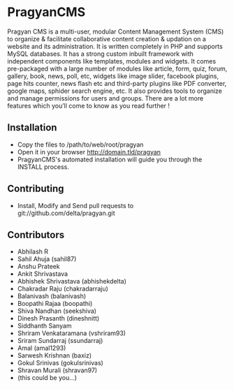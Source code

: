 PragyanCMS
==========

Pragyan CMS is a multi-user, modular Content Management System (CMS) to organize & facilitate collaborative content creation & updation on a website and its administration. It is written completely in PHP and supports MySQL databases. It has a strong custom inbuilt framework with independent components like templates, modules and widgets. It comes pre-packaged with a large number of modules like article, form, quiz, forum, gallery, book, news, poll, etc, widgets like image slider, facebook plugins, page hits counter, news flash etc and third-party plugins like PDF converter, google maps, sphider search engine, etc. It also provides tools to organize and manage permissions for users and groups. There are a lot more features which you’ll come to know as you read further !

Installation
------------

- Copy the files to /path/to/web/root/pragyan
- Open it in your browser http://domain.tld/pragyan
- PragyanCMS's automated installation will guide you through the INSTALL process.

Contributing
------------

- Install, Modify and Send pull requests to git://github.com/delta/pragyan.git

Contributors
------------

- Abhilash R
- Sahil Ahuja (sahil87)
- Anshu Prateek
- Ankit Shrivastava
- Abhishek Shrivastava (abhishekdelta)
- Chakradar Raju (chakradarraju)
- Balanivash (balanivash)
- Boopathi Rajaa (boopathi)
- Shiva Nandhan (seekshiva)
- Dinesh Prasanth (dineshnitt)
- Siddhanth Sanyam
- Shriram Venkataramana (vshriram93)
- Sriram Sundarraj (ssundarraj)
- Amal (amal1293)
- Sarwesh Krishnan (baxiz)
- Gokul Srinivas (gokulsrinivas)
- Shravan Murali (shravan97)
- (this could be you...)
